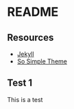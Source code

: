 # README

## Resources

- [Jekyll](https://jekyllrb.com/docs/)
- [So Simple Theme](https://github.com/mmistakes/so-simple-theme#github-pages-method)

## Test 1

This is a test
